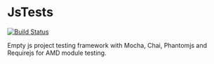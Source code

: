 JsTests
=======
[![Build Status](https://travis-ci.org/adamjakab/JsTests.svg?branch=master)](https://travis-ci.org/adamjakab/JsTests)

Empty js project testing framework with Mocha, Chai, Phantomjs and Requirejs for AMD module testing.

